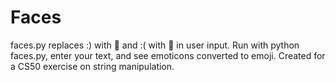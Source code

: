 # Faces
faces.py replaces :) with 🙂 and :( with 🙁 in user input.
Run with python faces.py, enter your text, and see emoticons converted to emoji.
Created for a CS50 exercise on string manipulation.
